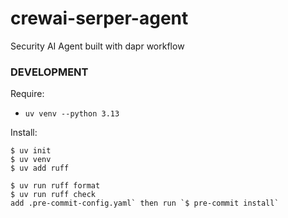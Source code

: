 # crewai-serper-agent

Security AI Agent built with dapr workflow

### DEVELOPMENT

Require:

*   `uv venv --python 3.13`

Install:

```
$ uv init
$ uv venv
$ uv add ruff

$ uv run ruff format
$ uv run ruff check
add .pre-commit-config.yaml` then run `$ pre-commit install`
```
